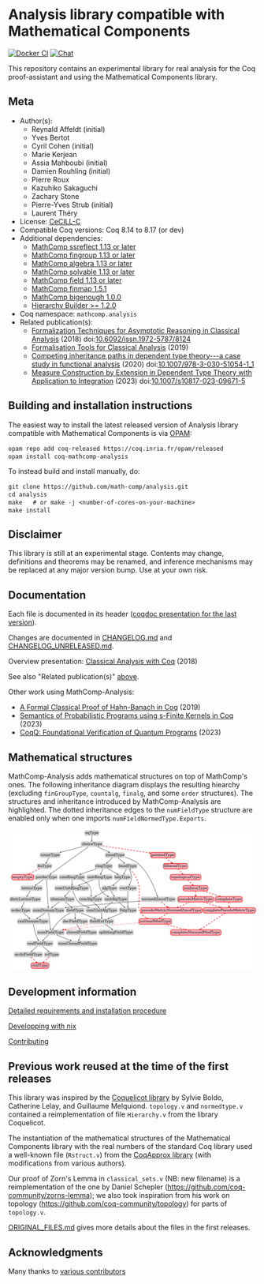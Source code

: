 <!---
This file was generated from `meta.yml`, please do not edit manually.
Follow the instructions on https://github.com/coq-community/templates to regenerate.
--->
# Analysis library compatible with Mathematical Components

[![Docker CI][docker-action-shield]][docker-action-link]
[![Chat][chat-shield]][chat-link]

[docker-action-shield]: https://github.com/math-comp/analysis/workflows/Docker%20CI/badge.svg?branch=master
[docker-action-link]: https://github.com/math-comp/analysis/actions?query=workflow:"Docker%20CI"
[chat-shield]: https://img.shields.io/badge/zulip-join_chat-brightgreen.svg
[chat-link]: https://coq.zulipchat.com/login/#narrow/stream/237666-math-comp-analysis




This repository contains an experimental library for real analysis for
the Coq proof-assistant and using the Mathematical Components library.

## Meta

- Author(s):
  - Reynald Affeldt (initial)
  - Yves Bertot
  - Cyril Cohen (initial)
  - Marie Kerjean
  - Assia Mahboubi (initial)
  - Damien Rouhling (initial)
  - Pierre Roux
  - Kazuhiko Sakaguchi
  - Zachary Stone
  - Pierre-Yves Strub (initial)
  - Laurent Théry
- License: [CeCILL-C](LICENSE)
- Compatible Coq versions: Coq 8.14 to 8.17 (or dev)
- Additional dependencies:
  - [MathComp ssreflect 1.13 or later](https://math-comp.github.io)
  - [MathComp fingroup 1.13 or later](https://math-comp.github.io)
  - [MathComp algebra 1.13 or later](https://math-comp.github.io)
  - [MathComp solvable 1.13 or later](https://math-comp.github.io)
  - [MathComp field 1.13 or later](https://math-comp.github.io)
  - [MathComp finmap 1.5.1](https://github.com/math-comp/finmap)
  - [MathComp bigenough 1.0.0](https://github.com/math-comp/bigenough)
  - [Hierarchy Builder >= 1.2.0](https://github.com/math-comp/hierarchy-builder)
- Coq namespace: `mathcomp.analysis`
- Related publication(s):
  - [Formalization Techniques for Asymptotic Reasoning in Classical Analysis](https://jfr.unibo.it/article/view/8124) (2018) doi:[10.6092/issn.1972-5787/8124](https://doi.org/10.6092/issn.1972-5787/8124)
  - [Formalisation Tools for Classical Analysis](http://www-sop.inria.fr/members/Damien.Rouhling/data/phd/thesis.pdf) (2019)
  - [Competing inheritance paths in dependent type theory---a case study in functional analysis](https://hal.inria.fr/hal-02463336) (2020) doi:[10.1007/978-3-030-51054-1_1](https://doi.org/10.1007/978-3-030-51054-1_1)
  - [Measure Construction by Extension in Dependent Type Theory with Application to Integration](https://arxiv.org/pdf/2209.02345.pdf) (2023) doi:[10.1007/s10817-023-09671-5](https://doi.org/10.1007/s10817-023-09671-5)

## Building and installation instructions

The easiest way to install the latest released version of Analysis library compatible with Mathematical Components
is via [OPAM](https://opam.ocaml.org/doc/Install.html):

```shell
opam repo add coq-released https://coq.inria.fr/opam/released
opam install coq-mathcomp-analysis
```

To instead build and install manually, do:

``` shell
git clone https://github.com/math-comp/analysis.git
cd analysis
make   # or make -j <number-of-cores-on-your-machine> 
make install
```


## Disclaimer

This library is still at an experimental stage.  Contents may
change, definitions and theorems may be renamed, and inference
mechanisms may be replaced at any major version bump.  Use at your
own risk.

## Documentation

Each file is documented in its header
([coqdoc presentation for the last version](https://math-comp.github.io/analysis/htmldoc_0_6_6/index.html)).

Changes are documented in [CHANGELOG.md](CHANGELOG.md) and
[CHANGELOG_UNRELEASED.md](CHANGELOG_UNRELEASED.md).

Overview presentation: [Classical Analysis with Coq](https://perso.crans.org/cohen/CoqWS2018.pdf) (2018)

See also "Related publication(s)" [above](https://github.com/math-comp/analysis#meta).

Other work using MathComp-Analysis:
- [A Formal Classical Proof of Hahn-Banach in Coq](https://lipn.univ-paris13.fr/~kerjean/slides/slidesTYPES19.pdf) (2019)
- [Semantics of Probabilistic Programs using s-Finite Kernels in Coq](https://hal.inria.fr/hal-03917948/document) (2023)
- [CoqQ: Foundational Verification of Quantum Programs](https://arxiv.org/pdf/2207.11350.pdf) (2023)

## Mathematical structures

MathComp-Analysis adds mathematical structures on top of MathComp's ones.
The following inheritance diagram displays the resulting hiearchy
(excluding `finGroupType`, `countalg`, `finalg`, and some `order` structures).
The structures and inheritance introduced by MathComp-Analysis are highlighted.
The dotted inheritance edges to the `numFieldType` structure are enabled only
when one imports `numFieldNormedType.Exports`.

![Inheritance diagram](./hierarchy.png "Inheritance diagram")

## Development information

[Detailed requirements and installation procedure](INSTALL.md)

[Developping with nix](https://github.com/math-comp/math-comp/wiki/Using-nix)

[Contributing](CONTRIBUTING.md)

## Previous work reused at the time of the first releases

This library was inspired by the [Coquelicot library](http://coquelicot.saclay.inria.fr/)
by Sylvie Boldo, Catherine Lelay, and Guillaume Melquiond.
`topology.v` and `normedtype.v` contained a reimplementation of file
`Hierarchy.v` from the library Coquelicot.

The instantiation of the mathematical structures of the Mathematical Components library
with the real numbers of the standard Coq library used a well-known file (`Rstruct.v`)
from the [CoqApprox library](http://tamadi.gforge.inria.fr/CoqApprox/) (with
modifications from various authors).

Our proof of Zorn's Lemma in `classical_sets.v` (NB: new filename) is a reimplementation
of the one by Daniel Schepler (https://github.com/coq-community/zorns-lemma); we also took
inspiration from his work on topology (https://github.com/coq-community/topology) for parts
of `topology.v`.

[ORIGINAL_FILES.md](ORIGINAL_FILES.md) gives more details about the
files in the first releases.

## Acknowledgments

Many thanks to [various contributors](https://github.com/math-comp/analysis/graphs/contributors)
